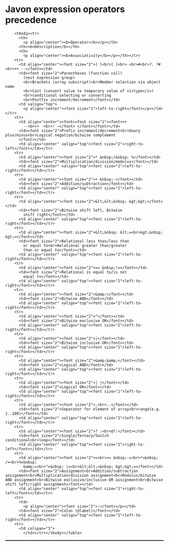 # Javon expression operators precedence

<table width="90%" bordercolor="#111111" style="BORDER-COLLAPSE: collapse" border="1" cellspacing="0" cellpadding="2">
        
        <tbody><tr>
          <th>
            <p align="center"><b>Operator</b></p></th>
          <th><b>Description</b></th>
          <th>
            <p align="center"><b>Associativity</b></p></th></tr>
        <tr>
          <td align="center"><font size="2">( )<br>[ ]<br>.<br>#<br>?. ?#<br>++ --</font></td>
          <td><font size="2">Parentheses (function call) 
            (nest expression group)
            <br>Brackets (array subscript)<br>Member selection via object name
            <br>Cast (convert value to temporary value of <i>type</i>)
            <br>conditional selecting or converting
            <br>Postfix increment/decrement</font></td>
          <td valign="top">
            <p align="center"><font size="2">left-to-right</font></p></td></tr>
        <tr>
          <td align="center"><font><font size="2"><font>++ 
            --<br>+ -<br>! ~</font> </font></font></td>
          <td><font size="2">Prefix increment/decrement<br>Unary plus/minus<br>Logical negation/bitwise complement
          </font></td>
          <td align="center" valign="top"><font size="2">right-to-left</font></td></tr>
        <tr>
          <td align="center"><font size="2">* &nbsp;/&nbsp; %</font></td>
          <td><font size="2">Multiplication/division/modulus</font></td>
          <td align="center" valign="top"><font size="2">left-to-right</font></td></tr>
        <tr>
          <td align="center"><font size="2">+ &nbsp;-</font></td>
          <td><font size="2">Addition/subtraction</font></td>
          <td align="center" valign="top"><font size="2">left-to-right</font></td></tr>
        <tr>
          <td align="center"><font size="2">&lt;&lt;&nbsp; &gt;&gt;</font></td>
          <td><font size="2">Bitwise shift left, Bitwise 
            shift right</font></td>
          <td align="center" valign="top"><font size="2">left-to-right</font></td></tr>
        <tr>
          <td align="center"><font size="2">&lt;&nbsp; &lt;=<br>&gt;&nbsp; &gt;=</font></td>
          <td><font size="2">Relational less than/less than 
            or equal to<br>Relational greater than/greater 
            than or equal to</font></td>
          <td align="center" valign="top"><font size="2">left-to-right</font></td></tr>
        <tr>
          <td align="center"><font size="2">== &nbsp;!=</font></td>
          <td><font size="2">Relational is equal to/is not 
            equal to</font></td>
          <td align="center" valign="top"><font size="2">left-to-right</font></td></tr>
        <tr>
          <td align="center"><font size="2">&amp;</font></td>
          <td><font size="2">Bitwise AND</font></td>
          <td align="center" valign="top"><font size="2">left-to-right</font></td></tr>
        <tr>
          <td align="center"><font size="2">^</font></td>
          <td><font size="2">Bitwise exclusive OR</font></td>
          <td align="center" valign="top"><font size="2">left-to-right</font></td></tr>
        <tr>
          <td align="center"><font size="2">|</font></td>
          <td><font size="2">Bitwise inclusive OR</font></td>
          <td align="center" valign="top"><font size="2">left-to-right</font></td></tr>
        <tr>
          <td align="center"><font size="2">&amp;&amp;</font></td>
          <td><font size="2">Logical AND</font></td>
          <td align="center" valign="top"><font size="2">left-to-right</font></td></tr>
        <tr>
          <td align="center"><font size="2">| |</font></td>
          <td><font size="2">Logical OR</font></td>
          <td align="center" valign="top"><font size="2">left-to-right</font></td></tr>
        <tr>
          <td align="center"><font size="2">,<br>..</font></td>
          <td><font size="2">Separator for element of array<br>range(e.g. 1..100)</font></td>
          <td align="center" valign="top"><font size="2">left-to-right</font></td></tr>
        <tr>
          <td align="center"><font size="2">? :<br>@?:</font></td>
          <td><font size="2">Single/Ternary/Switch conditional<br>loop</font></td>
          <td align="center" valign="top"><font size="2">right-to-left</font></td></tr>
        <tr>
          <td align="center"><font size="2">=<br>+= &nbsp;-=<br>*=&nbsp; /=<br>%=&nbsp; 
            &amp;=<br>^=&nbsp; |=<br>&lt;&lt;=&nbsp; &gt;&gt;=</font></td>
          <td><font size="2">Assignment<br>Addition/subtraction assignment<br>Multiplication/division assignment<br>Modulus/bitwise AND assignment<br>Bitwise exclusive/inclusive OR assignment<br>Bitwise shift left/right assignment</font></td>
          <td align="center" valign="top"><font size="2">right-to-left</font></td></tr>
        <tr>
          <td>
            <p align="center"><font size="2">:</font></p></td>
          <td><font size="2">Colon (@label)</font></td>
          <td align="center" valign="top"><font size="2">left-to-right</font></td></tr>
        <tr>
          <td colspan="3">
            </td></tr></tbody></table>
